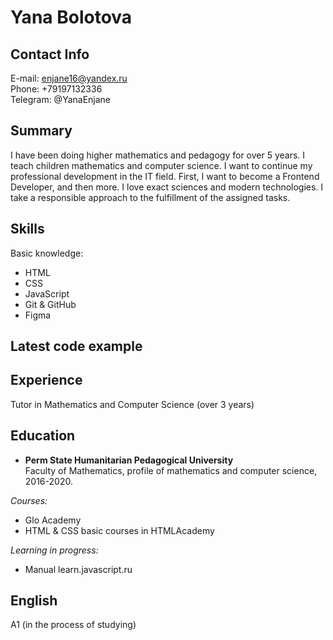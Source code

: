 # Yana Bolotova

## Contact Info
E-mail: enjane16@yandex.ru  
Phone:  +79197132336  
Telegram: @YanaEnjane

## Summary
I have been doing higher mathematics and pedagogy for over 5 years. I teach children mathematics and computer science. 
I want to continue my professional development in the IT field. First, I want to become a Frontend Developer, and then more. 
I love exact sciences and modern technologies. I take a responsible approach to the fulfillment of the assigned tasks. 

## Skills
Basic knowledge: 
*	HTML
*	CSS
*	JavaScript
*	Git & GitHub
*	Figma
## Latest code example

## Experience
Tutor in Mathematics and Computer Science (over 3 years)

## Education
*	 **Perm State Humanitarian Pedagogical University**  
Faculty of Mathematics, profile of mathematics and computer science, 2016-2020.    
  
*Сourses:*  
*	Glo Academy
*	HTML & CSS basic courses in HTMLAcademy  
  
*Learning in progress:*  
*	Manual learn.javascript.ru

## English
A1 (in the process of studying)
